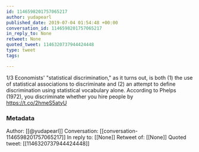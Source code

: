 ```yaml
---
id: 1146598201757065217
author: yudapearl
published_date: 2019-07-04 01:54:48 +00:00
conversation_id: 1146598201757065217
in_reply_to: None
retweet: None
quoted_tweet: 1146320737944424448
type: tweet
tags:

---
```


1/3 Economists' "statistical discrimination," as it turns out, is both (1) the use of statistical associations to discriminate and (2) an attempt to define discrimination using statistical vocabulary alone. According to Phelps (1972), you discriminate whether you hire people by https://t.co/2hmeS5atyU

### Metadata

Author: [[@yudapearl]]
Conversation: [[conversation-1146598201757065217]]
In reply to: [[None]]
Retweet of: [[None]]
Quoted tweet: [[1146320737944424448]]
